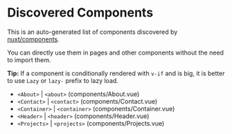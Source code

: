 # Discovered Components

This is an auto-generated list of components discovered by [nuxt/components](https://github.com/nuxt/components).

You can directly use them in pages and other components without the need to import them.

**Tip:** If a component is conditionally rendered with `v-if` and is big, it is better to use `Lazy` or `lazy-` prefix to lazy load.

- `<About>` | `<about>` (components/About.vue)
- `<Contact>` | `<contact>` (components/Contact.vue)
- `<Container>` | `<container>` (components/Container.vue)
- `<Header>` | `<header>` (components/Header.vue)
- `<Projects>` | `<projects>` (components/Projects.vue)
